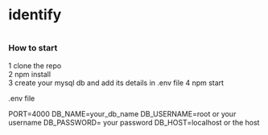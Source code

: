 # identify

# <h3>How to start</h3>
1 clone the repo <br/>
2 npm install <br/>
3 create your mysql db and add its details in .env file
4 npm start


.env file

PORT=4000
DB_NAME=your_db_name
DB_USERNAME=root or your username
DB_PASSWORD= your password
DB_HOST=localhost or the host 



